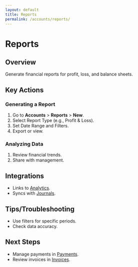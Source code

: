```yaml
---
layout: default
title: Reports
permalink: /accounts/reports/
---
```


# Reports

## Overview
Generate financial reports for profit, loss, and balance sheets.

## Key Actions

### Generating a Report
1. Go to **Accounts** > **Reports** > **New**.
2. Select Report Type (e.g., Profit & Loss).
3. Set Date Range and Filters.
4. Export or view.

### Analyzing Data
1. Review financial trends.
2. Share with management.

## Integrations
- Links to [Analytics](analytics.md).
- Syncs with [Journals](journals.md).

## Tips/Troubleshooting
- Use filters for specific periods.
- Check data accuracy.

## Next Steps
- Manage payments in [Payments](payments.md).
- Review invoices in [Invoices](invoices.md).
